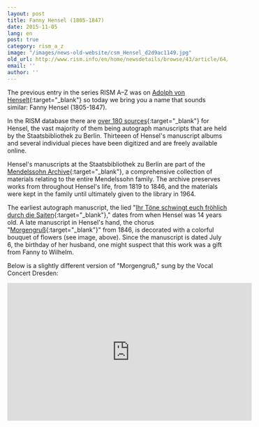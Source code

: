 ```yaml
---
layout: post
title: Fanny Hensel (1805-1847)
date: 2015-11-05
lang: en
post: true
category: rism_a_z
image: "/images/news-old-website/csm_Hensel_d2d9ac1149.jpg"
old_url: http://www.rism.info/en/home/newsdetails/browse/43/article/64/fanny-hensel-1805-1847.html
email: ''
author: ''
---
```


The previous entry in the series RISM A–Z was on [Adolph von Henselt](/rism_a_z/2015/07/23/adolph-von-henselt-18141889.html){:target="_blank"} so today we bring you a name that sounds similar: Fanny Hensel (1805-1847).

In the RISM database there are [over 180 sources](https://opac.rism.info/search?View=rism&author=fanny+hensel){:target="_blank"} for Hensel, the vast majority of them being autograph manuscripts that are held by the Staatsbibliothek zu Berlin. Thirteeen of Hensel's manuscript albums and several individual pieces have been digitized and are freely available online.

Hensel's manuscripts at the Staatsbibliothek zu Berlin are part of the [Mendelssohn Archive](http://staatsbibliothek-berlin.de/die-staatsbibliothek/abteilungen/musik/sammlungen/bestaende/f-mendelssohn-bartholdy/){:target="_blank"}, a comprehensive collection of materials relating to the entire Mendelssohn family. The archive preserves works from throughout Hensel's life, from 1819 to 1846, and the materials were kept in the family until ultimately given to the library in 1964.

The earliest autograph manuscript, the lied "[Ihr Töne schwingt euch fröhlich durch die Saiten](https://opac.rism.info/search?id=462104100){:target="_blank"}," dates from when Hensel was 14 years old. A late manuscript in Hensel's hand, the chorus "[Morgengruß](https://opac.rism.info/search?id=462017400){:target="_blank"}" from 1846, is decorated with a colorful bouquet of flowers (see image, above). Since the manuscript is dated July 6, the birthday of her husband, one might suspect that this work was a gift from Fanny to Wilhelm.

Below is a slightly different version of "Morgengruß," sung by the Vocal Concert Dresden:

<iframe width="560" height="315" src="https://www.youtube.com/embed/WVrIPlupyZQ" frameborder="0" allowfullscreen></iframe>
